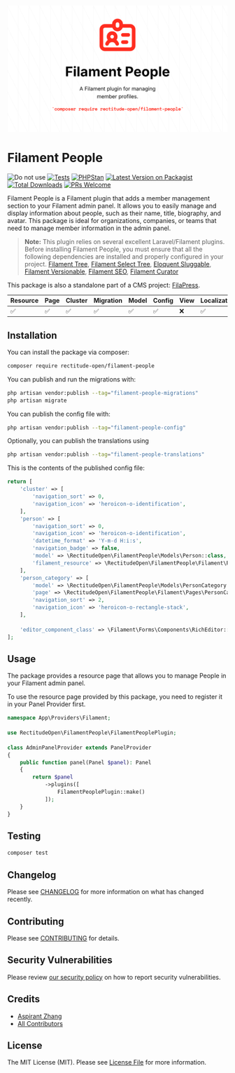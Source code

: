 ![Filament People Banner](./art/Filament%20People.png)
# Filament People

![Do not use](https://img.shields.io/badge/Under%20development-Don't%20use-red)
[![Tests](https://github.com/rectitude-open/filament-people/actions/workflows/run-tests.yml/badge.svg)](https://github.com/rectitude-open/filament-people/actions/workflows/run-tests.yml)
[![PHPStan](https://img.shields.io/badge/PHPStan-level%205-brightgreen)](https://phpstan.org/)
[![Latest Version on Packagist](https://img.shields.io/packagist/v/rectitude-open/filament-people.svg?style=flat-square)](https://packagist.org/packages/rectitude-open/filament-people)
[![Total Downloads](https://img.shields.io/packagist/dt/rectitude-open/filament-people.svg?style=flat-square)](https://packagist.org/packages/rectitude-open/filament-people)
[![PRs Welcome](https://img.shields.io/badge/PRs-welcome-brightgreen.svg?style=flat-square)](https://github.com/rectitude-open/filament-people/pulls)


Filament People is a Filament plugin that adds a member management section to your Filament admin panel. It allows you to easily manage and display information about people, such as their name, title, biography, and avatar. This package is ideal for organizations, companies, or teams that need to manage member information in the admin panel.

> **Note:** This plugin relies on several excellent Laravel/Filament plugins. Before installing Filament People, you must ensure that all the following dependencies are installed and properly configured in your project.
[Filament Tree](https://github.com/solutionforest/filament-tree), [Filament Select Tree](https://github.com/CodeWithDennis/filament-select-tree), [Eloquent Sluggable](https://github.com/cviebrock/eloquent-sluggable), [Filament Versionable](https://github.com/mansoorkhan96/filament-versionable), [Filament SEO](https://github.com/ralphjsmit/laravel-filament-seo), [Filament Curator](https://github.com/awcodes/filament-curator)

This package is also a standalone part of a CMS project: [FilaPress](https://github.com/rectitude-open/filapress).

Resource | Page | Cluster | Migration | Model | Config | View | Localization
--- | --- | --- | --- | --- | --- | --- | ---
✅ | ✅| ✅ | ✅ | ✅ | ✅ | ❌ | ✅  

## Installation

You can install the package via composer:

```bash
composer require rectitude-open/filament-people
```

You can publish and run the migrations with:

```bash
php artisan vendor:publish --tag="filament-people-migrations"
php artisan migrate
```

You can publish the config file with:

```bash
php artisan vendor:publish --tag="filament-people-config"
```

Optionally, you can publish the translations using

```bash
php artisan vendor:publish --tag="filament-people-translations"
```

This is the contents of the published config file:

```php
return [
    'cluster' => [
        'navigation_sort' => 0,
        'navigation_icon' => 'heroicon-o-identification',
    ],
    'person' => [
        'navigation_sort' => 0,
        'navigation_icon' => 'heroicon-o-identification',
        'datetime_format' => 'Y-m-d H:i:s',
        'navigation_badge' => false,
        'model' => \RectitudeOpen\FilamentPeople\Models\Person::class,
        'filament_resource' => \RectitudeOpen\FilamentPeople\Filament\Resources\PersonResource::class,
    ],
    'person_category' => [
        'model' => \RectitudeOpen\FilamentPeople\Models\PersonCategory::class,
        'page' => \RectitudeOpen\FilamentPeople\Filament\Pages\PersonCategory::class,
        'navigation_sort' => 2,
        'navigation_icon' => 'heroicon-o-rectangle-stack',
    ],

    'editor_component_class' => \Filament\Forms\Components\RichEditor::class,
];
```

## Usage

The package provides a resource page that allows you to manage People in your Filament admin panel. 

To use the resource page provided by this package, you need to register it in your Panel Provider first.

```php
namespace App\Providers\Filament;

use RectitudeOpen\FilamentPeople\FilamentPeoplePlugin;

class AdminPanelProvider extends PanelProvider
{
    public function panel(Panel $panel): Panel
    {
        return $panel
            ->plugins([
                FilamentPeoplePlugin::make()
            ]);
    }
}
```

## Testing

```bash
composer test
```

## Changelog

Please see [CHANGELOG](CHANGELOG.md) for more information on what has changed recently.

## Contributing

Please see [CONTRIBUTING](.github/CONTRIBUTING.md) for details.

## Security Vulnerabilities

Please review [our security policy](../../security/policy) on how to report security vulnerabilities.

## Credits

- [Aspirant Zhang](https://github.com/aspirantzhang)
- [All Contributors](../../contributors)

## License

The MIT License (MIT). Please see [License File](LICENSE.md) for more information.
